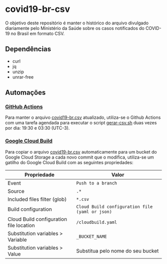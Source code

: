 # covid19-br-csv
O objetivo deste repositório é manter o histórico do arquivo divulgado diariamente pelo Ministério da Saúde sobre os casos notificados do COVID-19 no Brasil em formato CSV.

## Dependências

* curl
* jq
* unzip
* unrar-free

## Automações

### [GitHub Actions](.github/workflows/gerar-csv.yml)
Para manter o arquivo [covid19-br.csv](covid19-br.csv) atualizado, utiliza-se o Github Actions com uma tarefa agendada para executar o script [gerar-csv.sh](gerar-csv.sh) duas vezes por dia: 19:30 e 03:30 (UTC-3).

### [Google Cloud Build](cloudbuild.yaml)
Para copiar o arquivo [covid19-br.csv](covid19-br.csv) automaticamente para um bucket do Google Cloud Storage a cada novo commit que o modifica, utiliza-se um gatilho do Google Cloud Build com as seguintes propriedades:

Propriedade | Valor
--- | ---
Event | `Push to a branch`
Source | `.*`
Included files filter (glob) | `*.csv`
Build configuration | `Cloud Build configuration file (yaml or json)`
Cloud Build configuration file location | `/cloudbuild.yaml`
Substitution variables > Variable | `_BUCKET_NAME`
Substitution variables > Value | Substitua pelo nome do seu bucket
